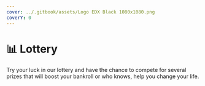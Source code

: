 ```yaml
---
cover: ../.gitbook/assets/Logo EDX Black 1080x1080.png
coverY: 0
---
```


# 📊 Lottery

Try your luck in our lottery and have the chance to compete for several prizes that will boost your bankroll or who knows, help you change your life.
